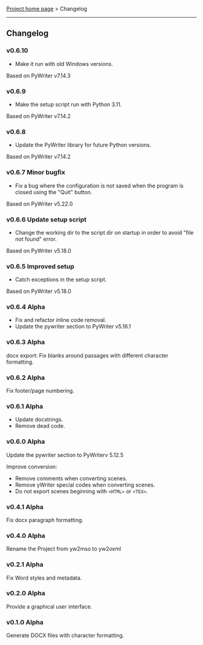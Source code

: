 [Project home page](index) > Changelog

------------------------------------------------------------------------

## Changelog

### v0.6.10

- Make it run with old Windows versions.

Based on PyWriter v7.14.3

### v0.6.9

- Make the setup script run with Python 3.11.

Based on PyWriter v7.14.2

### v0.6.8

- Update the PyWriter library for future Python versions.

Based on PyWriter v7.14.2

### v0.6.7 Minor bugfix

- Fix a bug where the configuration is not saved when the program is closed using the "Quit" button.

Based on PyWriter v5.22.0

### v0.6.6 Update setup script

- Change the working dir to the script dir on startup in order to avoid "file not found" error.

Based on PyWriter v5.18.0

### v0.6.5 Improved setup

- Catch exceptions in the setup script.

Based on PyWriter v5.18.0

### v0.6.4 Alpha

- Fix and refactor inline code removal.
- Update the pywriter section to PyWriter v5.16.1

### v0.6.3 Alpha

docx export: Fix blanks around passages with different character formatting.

### v0.6.2 Alpha

Fix footer/page numbering.

### v0.6.1 Alpha

- Update docstrings.
- Remove dead code.

### v0.6.0 Alpha

Update the pywriter section to PyWriterv 5.12.5

Improve conversion:
- Remove comments when converting scenes.
- Remove yWriter special codes when converting scenes.
- Do not export scenes beginning with `<HTML>` or `<TEX>`.

### v0.4.1 Alpha

Fix docx paragraph formatting.

### v0.4.0 Alpha

Rename the Project from yw2mso to yw2oxml

### v0.2.1 Alpha

Fix Word styles and metadata.

### v0.2.0 Alpha

Provide a graphical user interface. 

### v0.1.0 Alpha

Generate DOCX files with character formatting. 